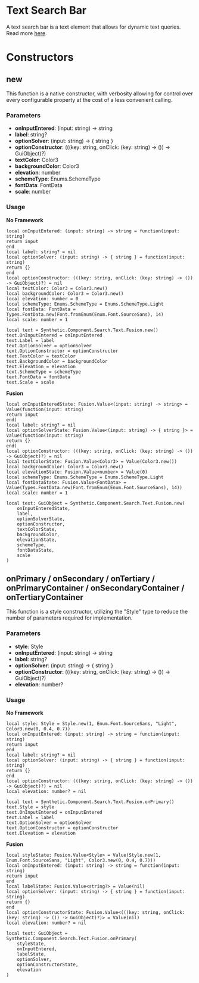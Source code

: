 # Text Search Bar

A text search bar is a text element that allows for dynamic text queries. Read more [here](https://m3.material.io/components/search/overview).
# Constructors


## new
This function is a native constructor, with verbosity allowing for control over every configurable property at the cost of a less convenient calling.

### Parameters
- **onInputEntered**: (input: string) -> string
- **label**: string?
- **optionSolver**: (input: string) -> { string }
- **optionConstructor**: (((key: string, onClick: (key: string) -> ()) -> GuiObject)?)
- **textColor**: Color3
- **backgroundColor**: Color3
- **elevation**: number
- **schemeType**: Enums.SchemeType
- **fontData**: FontData
- **scale**: number


### Usage

**No Framework**
```luau
local onInputEntered: (input: string) -> string = function(input: string)
return input
end
local label: string? = nil
local optionSolver: (input: string) -> { string } = function(input: string)
return {}
end
local optionConstructor: (((key: string, onClick: (key: string) -> ()) -> GuiObject)?) = nil
local textColor: Color3 = Color3.new()
local backgroundColor: Color3 = Color3.new()
local elevation: number = 0
local schemeType: Enums.SchemeType = Enums.SchemeType.Light
local fontData: FontData = Types.FontData.new(Font.fromEnum(Enum.Font.SourceSans), 14)
local scale: number = 1

local text = Synthetic.Component.Search.Text.Fusion.new()
text.OnInputEntered = onInputEntered
text.Label = label
text.OptionSolver = optionSolver
text.OptionConstructor = optionConstructor
text.TextColor = textColor
text.BackgroundColor = backgroundColor
text.Elevation = elevation
text.SchemeType = schemeType
text.FontData = fontData
text.Scale = scale
```

**Fusion**
```luau
local onInputEnteredState: Fusion.Value<(input: string) -> string> = Value(function(input: string)
return input
end)
local label: string? = nil
local optionSolverState: Fusion.Value<(input: string) -> { string }> = Value(function(input: string)
return {}
end)
local optionConstructor: (((key: string, onClick: (key: string) -> ()) -> GuiObject)?) = nil
local textColorState: Fusion.Value<Color3> = Value(Color3.new())
local backgroundColor: Color3 = Color3.new()
local elevationState: Fusion.Value<number> = Value(0)
local schemeType: Enums.SchemeType = Enums.SchemeType.Light
local fontDataState: Fusion.Value<FontData> = Value(Types.FontData.new(Font.fromEnum(Enum.Font.SourceSans), 14))
local scale: number = 1

local text: GuiObject = Synthetic.Component.Search.Text.Fusion.new(
	onInputEnteredState,
	label,
	optionSolverState,
	optionConstructor,
	textColorState,
	backgroundColor,
	elevationState,
	schemeType,
	fontDataState,
	scale
)
```
## onPrimary / onSecondary / onTertiary / onPrimaryContainer / onSecondaryContainer / onTertiaryContainer
This function is a style constructor, utilizing the "Style" type to reduce the number of parameters required for implementation.

### Parameters
- **style**: Style
- **onInputEntered**: (input: string) -> string
- **label**: string?
- **optionSolver**: (input: string) -> { string }
- **optionConstructor**: (((key: string, onClick: (key: string) -> ()) -> GuiObject)?)
- **elevation**: number?


### Usage

**No Framework**
```luau
local style: Style = Style.new(1, Enum.Font.SourceSans, "Light", Color3.new(0, 0.4, 0.7))
local onInputEntered: (input: string) -> string = function(input: string)
return input
end
local label: string? = nil
local optionSolver: (input: string) -> { string } = function(input: string)
return {}
end
local optionConstructor: (((key: string, onClick: (key: string) -> ()) -> GuiObject)?) = nil
local elevation: number? = nil

local text = Synthetic.Component.Search.Text.Fusion.onPrimary()
text.Style = style
text.OnInputEntered = onInputEntered
text.Label = label
text.OptionSolver = optionSolver
text.OptionConstructor = optionConstructor
text.Elevation = elevation
```

**Fusion**
```luau
local styleState: Fusion.Value<Style> = Value(Style.new(1, Enum.Font.SourceSans, "Light", Color3.new(0, 0.4, 0.7)))
local onInputEntered: (input: string) -> string = function(input: string)
return input
end
local labelState: Fusion.Value<string?> = Value(nil)
local optionSolver: (input: string) -> { string } = function(input: string)
return {}
end
local optionConstructorState: Fusion.Value<(((key: string, onClick: (key: string) -> ()) -> GuiObject)?)> = Value(nil)
local elevation: number? = nil

local text: GuiObject = Synthetic.Component.Search.Text.Fusion.onPrimary(
	styleState,
	onInputEntered,
	labelState,
	optionSolver,
	optionConstructorState,
	elevation
)
```